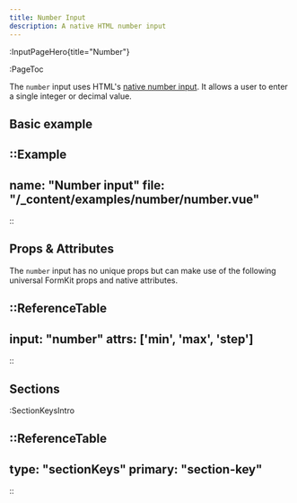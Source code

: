 ```yaml
---
title: Number Input
description: A native HTML number input
---
```


:InputPageHero{title="Number"}

:PageToc

The `number` input uses HTML's [native number input](https://developer.mozilla.org/en-US/docs/Web/HTML/Element/input/number). It allows a user to enter a single integer or decimal value.

## Basic example

::Example
---
name: "Number input"
file: "/_content/examples/number/number.vue"
---
::


## Props & Attributes

The `number` input has no unique props but can make use of the following universal
FormKit props and native attributes.

::ReferenceTable
---
input: "number"
attrs: ['min', 'max', 'step']
---
::


## Sections

:SectionKeysIntro

<div>
  <formkit-input-diagram
    label-content="Age you learned Algebra"
    prefix-icon-content="="
    prefix-content=""
    input-content="13"
    suffix-content=""
    suffix-icon-content="✔️"
    help-content="We'll incorporate this into our survey data."
    message-content="Age you learned Algebra is required."
  >
  </formkit-input-diagram>
</div>

::ReferenceTable
---
type: "sectionKeys"
primary: "section-key"
---
::

